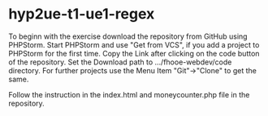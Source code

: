 # hyp2ue-t1-ue1-regex

To beginn with the exercise download the repository from GitHub using PHPStorm.
Start PHPStorm and use "Get from VCS", if you add a project to PHPStorm for the first time.
Copy the Link after clicking on the code button of the repository. Set the Download path to .../fhooe-webdev/code directory. For further projects use the Menu Item "Git"->"Clone" to get the same.

Follow the instruction in the index.html and moneycounter.php file in the repository.
